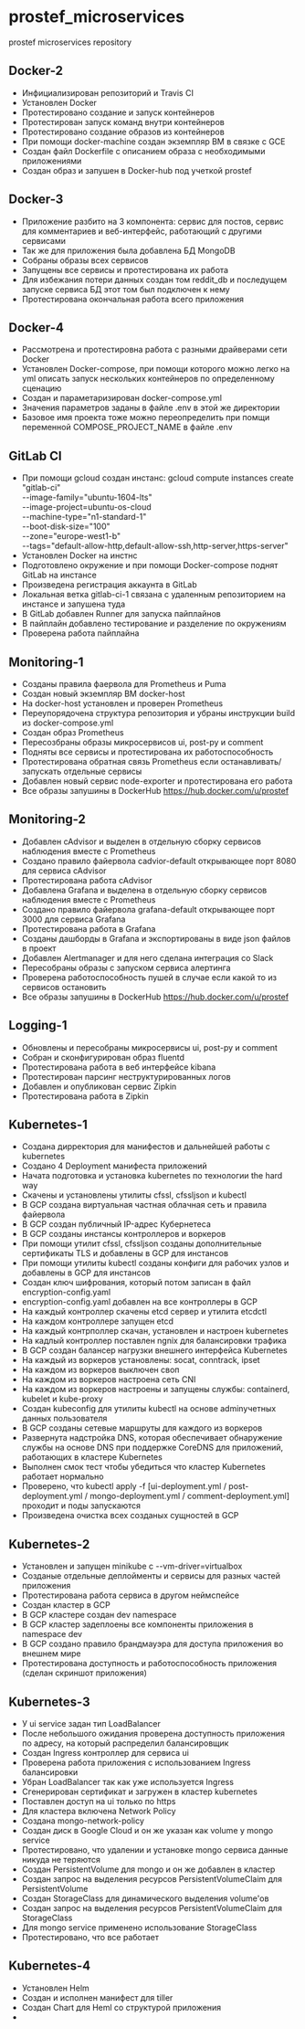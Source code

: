 # prostef_microservices
prostef microservices repository

## Docker-2
- Инфициализирован репозиторий и Travis CI
- Установлен Docker
- Протестировано создание и запуск контейнеров
- Протестирован запуск команд внутри контейнеров
- Протестировано создание образов из контейнеров
- При помощи docker-machine создан экземпляр ВМ в связке с GCE
- Создан файл Dockerfile с описанием образа с необходимыми приложениями
- Создан образ и запушен в Docker-hub под учеткой prostef

## Docker-3
- Приложение разбито на 3 компонента: сервис для постов, сервис для комментариев и веб-интерфейс, работающий с другими сервисами
- Так же для приложения была добавлена БД MongoDB
- Собраны образы всех сервисов
- Запущены все сервисы и протестирована их работа
- Для избежания потери данных создан том reddit_db и последущем запуске сервиса БД этот том был подключен к нему
- Протестирована окончальная работа всего приложения

## Docker-4
- Рассмотрена и протестировна работа с разными драйверами сети Docker
- Установлен Docker-compose, при помощи которого можно легко на yml описать запуск нескольких контейнеров по определенному сценацию
- Создан и параметаризирован docker-compose.yml
- Значения параметров заданы в файле .env в этой же директории
- Базовое имя проекта тоже можно переопределить при помщи переменной COMPOSE_PROJECT_NAME в файле .env

## GitLab CI
- При помощи gcloud создан инстанс: gcloud compute instances create "gitlab-ci" \
        --image-family="ubuntu-1604-lts" \
        --image-project=ubuntu-os-cloud \
        --machine-type="n1-standard-1" \
        --boot-disk-size="100" \
        --zone="europe-west1-b" \
        --tags="default-allow-http,default-allow-ssh,http-server,https-server"
- Установлен Docker на инстнс
- Подготовлено окружение и при помощи Docker-compose поднят GitLab на инстансе
- Произведена регистрация аккаунта в GitLab
- Локальная ветка gitlab-ci-1 связана с удаленным репозиторием на инстансе и запушена туда
- В GitLab добавлен Runner для запуска пайплайнов
- В пайплайн добавлено тестирование и разделение по окружениям
- Проверена работа пайплайна

## Monitoring-1
- Созданы правила фаервола для Prometheus и Puma
- Создан новый экземпляр ВМ docker-host
- На docker-host установлен и проверен Prometheus
- Переупорядочена структура репозитория и убраны инструкции build из docker-compose.yml
- Создан образ Prometheus
- Пересозбраны образы микросервисов ui, post-py и comment
- Подняты все сервисы и протестирована их работоспособность
- Протестирована обратная связь Prometheus если останавливать/запускать отдельные сервисы
- Добавлен новый сервис node-exporter и протестирована его работа
- Все образы запушины в DockerHub https://hub.docker.com/u/prostef

## Monitoring-2
- Добавлен cAdvisor и выделен в отдельную сборку сервисов наблюдения вместе с Prometheus
- Создано правило файервола cadvior-default открывающее порт 8080 для сервиса cAdvisor
- Протестирована работа cAdvisor
- Добавлена Grafana и выделена в отдельную сборку сервисов наблюдения вместе с Prometheus
- Создано правило файервола grafana-default открывающее порт 3000 для сервиса Grafana
- Протестирована работа в Grafana
- Созданы дашборды в Grafana и экспортированы в виде json файлов в проект
- Добавлен Alertmanager и для него сделана интеграция со Slack
- Пересобраны образы с запуском сервиса алертинга
- Проверена работоспособность пушей в случае если какой то из сервисов остановить
- Все образы запушины в DockerHub https://hub.docker.com/u/prostef

## Logging-1
- Обновлены и пересобраны микросервисы ui, post-py и comment
- Собран и сконфигурирован образ fluentd
- Протестирована работа в веб интерфейсе kibana
- Протестирован парсинг неструктурированных логов
- Добавлен и опубликован сервис Zipkin
- Протестирована работа в Zipkin

## Kubernetes-1
- Создана дирректория для манифестов и дальнейшей работы с kubernetes
- Создано 4 Deployment манифеста приложений
- Начата подготовка и установка kubernetes по технологии the hard way
- Скачены и установлены утилиты cfssl, cfssljson и kubectl
- В GCP создана виртуальная частная облачная сеть и правила файервола
- В GCP создан публичный IP-адрес Кубернетеса
- В GCP созданы инстансы контроллеров и воркеров
- При помощи утилит cfssl, cfssljson созданы дополнительные сертификаты TLS и добавлены в GCP для инстансов
- При помощи утилиты kubectl созданы конфиги для рабочих узлов и добавлены в GCP для инстансов
- Создан ключ шифрования, который потом записан в файл encryption-config.yaml
- encryption-config.yaml добавлен на все контроллеры в GCP
- На каждый контроллер скачены etcd сервер и утилита etcdctl
- На каждом контроллере запущен etcd
- На каждый контрполлер скачан, установлен и настроен kubernetes
- На кадлый контроллер поставлен ngnix для балансировки трафика
- В GCP создан балансер нагрузки внешнего интерфейса Kubernetes
- На каждый из воркеров установлены: socat, conntrack, ipset
- На каждом из воркеров выключен своп
- На каждом из воркеров настроена сеть CNI
- На каждом из воркеров настроены и запущены службы: containerd, kubelet и kube-proxy
- Создан kubeconfig для утилиты kubectl на основе adminучетных данных пользователя
- В GCP созданы сетевые маршруты для каждого из воркеров
- Развернута надстройка DNS, которая обеспечивает обнаружение службы на основе DNS при поддержке CoreDNS для приложений, работающих в кластере Kubernetes
- Выполнен смок тест чтобы убедиться что кластер Kubernetes работает нормально
- Проверено, что kubectl apply -f [ui-deployment.yml / post-deployment.yml / mongo-deployment.yml / comment-deployment.yml] проходит и поды запускаются
- Произведена очистка всех созданых сущностей в GCP

## Kubernetes-2
- Установлен и запущен minikube с --vm-driver=virtualbox
- Созданые отдельные деплойменты и сервисы для разных частей приложения
- Протестирована работа сервиса в другом неймспейсе
- Создан кластер в GCP
- В GCP кластере создан dev namespace
- В GCP кластер задеплоены все компоненты приложения в namespace dev
- В GCP создано правило брандмауэра для доступа приложения во внешнем мире
- Протестирована доступность и работоспособность приложения (сделан скриншот приложения)

## Kubernetes-3
- У ui service задан тип LoadBalancer
- После небольшого ожидания проверена доступность приложения по адресу, на который распределил балансировщик
- Создан Ingress контроллер для сервиса ui
- Проверена работа приложения с использованием Ingress балансировки
- Убран LoadBalancer так как уже используется Ingress
- Сгенерирован сертификат и загружен в кластер kubernetes
- Поставлен доступ на ui только по https
- Для кластера включена Network Policy
- Создана mongo-network-policy
- Создан диск в Google Cloud и он же указан как volume у mongo service
- Протестировано, что удалении и установке mongo сервиса данные никуда не теряются
- Создан PersistentVolume для mongo и он же добавлен в кластер
- Создан запрос на выделения ресурсов PersistentVolumeClaim для PersistentVolume
- Создан StorageClass для динамического выделения volume'ов
- Создан запрос на выделения ресурсов PersistentVolumeClaim для StorageClass
- Для mongo service применено использование StorageClass
- Протестировано, что все работает

## Kubernetes-4
- Установлен Helm
- Создан и исполнен манифест для tiller
- Создан Chart для Heml со структурой приложения
-
